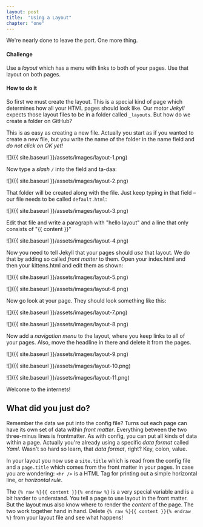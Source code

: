 ```yaml
---
layout: post
title:  "Using a Layout"
chapter: "one"
---
```


We're nearly done to leave the port. One more thing.

#### Challenge
Use a <em>layout</em> which has a menu with links to both of your pages. Use that layout on both pages.

#### How to do it

So first we must create the layout. This is a special kind of page which determines how all your HTML pages should look like. Our motor *Jekyll* expects those layout files to be in a folder called `_layouts`. But how do we create a folder on GitHub?

This is as easy as creating a new file. Actually you start as if you wanted to create a new file, but you write the name of the folder in the name field and *do not click on OK yet!*

![]({{ site.baseurl }}/assets/images/layout-1.png)

Now type a *slash* `/` into the field and ta-daa:

![]({{ site.baseurl }}/assets/images/layout-2.png)

That folder will be created along with the file. Just keep typing in that field – our file needs to be called `default.html`:

![]({{ site.baseurl }}/assets/images/layout-3.png)

Edit that file and write a paragraph with "hello layout" and a line that only consists of "{&#8203;{ content }}"

![]({{ site.baseurl }}/assets/images/layout-4.png)

Now you need to tell Jekyll that your pages should *use* that layout. We do that by adding so called *front matter* to them. Open your index.html and then your kittens.html and edit them as shown:

![]({{ site.baseurl }}/assets/images/layout-5.png)

![]({{ site.baseurl }}/assets/images/layout-6.png)

Now go look at your page. They should look something like this:

![]({{ site.baseurl }}/assets/images/layout-7.png)

![]({{ site.baseurl }}/assets/images/layout-8.png)

Now add a *navigation menu* to the layout, where you keep links to all of your pages. Also, move the headline in there and delete it from the pages.

![]({{ site.baseurl }}/assets/images/layout-9.png)

![]({{ site.baseurl }}/assets/images/layout-10.png)

![]({{ site.baseurl }}/assets/images/layout-11.png)

Welcome to the internets!

## What did you just do?

Remember the data we put into the config file? Turns out each page can have its own set of data within *front matter*. Everything between the two three-minus lines is frontmatter. As with config, you can put all kinds of data within a page. Actually you're already using a specific *data format* called *Yaml*. Wasn't so hard so learn, that *data format*, right? Key, colon, value.

In your layout you now use a `site.title` which is read from the config file and a `page.title` which comes from the front matter in your pages. In case you are wondering: `<hr />` is a HTML Tag for printing out a simple horizontal line, or *horizontal rule*. 

The `{% raw %}{{ content }}{% endraw %}` is a very special variable and is a bit harder to understand. You tell a page to use layout in the front matter. But the layout mus also know where to render the *content* of the page. The two work together hand in hand. Delete `{% raw %}{{ content }}{% endraw %}` from your layout file and see what happens!

